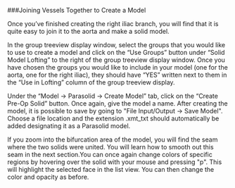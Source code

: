 ###Joining Vessels Together to Create a Model

Once you’ve finished creating the right iliac branch, you will find that it is quite easy to join it to the aorta and make a solid model.

In the group treeview display window, select the groups that you would like to use to create a model and click on the “Use Groups” button under “Solid Model Lofting” to the right of the group treeview display window. Once you have chosen the groups you would like to include in your model (one for the aorta, one for the right iliac), they should have “YES” written next to them in the “Use in Lofting” column of the group treeview display.

Under the “Model → Parasolid → Create Model” tab, click on the “Create Pre-Op Solid” button. Once again, give the model a name. After creating the model, it is possible to save by going to "File Input/Output → Save Model". Choose a file location and the extension .xmt_txt should automatically be added designating it as a Parasolid model.

If you zoom into the bifurcation area of the model, you will find the seam where the two solids were united. You will learn how to smooth out this seam in the next section.You can once again change colors of specific regions by hovering over the solid with your mouse and pressing "p". This will highlight the selected face in the list view. You can then change the color and opacity as before.
